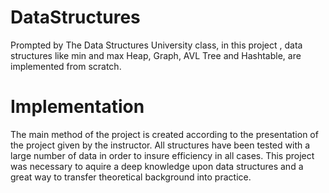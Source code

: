 # DataStructures
Prompted by The Data Structures University class, in this project , data structures like min and max Heap, Graph, AVL Tree and Hashtable, are implemented from scratch.

# Implementation
The main method of the project is created according to the presentation of the project given by the instructor.
All structures have been tested with a large number of data in order to insure efficiency in all cases.
This project was necessary to aquire a deep knowledge upon data structures and a great way to transfer theoretical background into practice.
